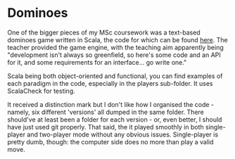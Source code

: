 # Dominoes

One of the bigger pieces of my MSc coursework was a text-based dominoes game written in Scala, the code for which can be found [here](https://github.com/folde01/dominoes). The teacher provided the game engine, with the teaching aim apparently being "development isn't always so greenfield, so here's some code and an API for it, and some requirements for an interface... go write one." 

Scala being both object-oriented and functional, you can find examples of each paradigm in the code, especially in the players sub-folder. It uses ScalaCheck for testing.

It received a distinction mark but I don't like how I organised the code - namely, six different 'versions' all dumped in the same folder. There should've at least been a folder for each version - or, even better, I should have just used git properly. That said, the it played smoothly in both single-player and two-player mode without any obvious issues. Single-player is pretty dumb, though: the computer side does no more than play a valid move.
